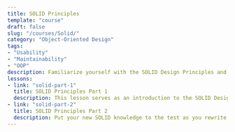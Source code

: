 ```yaml
---
title: SOLID Principles
template: "course"
draft: false
slug: "/courses/Solid/"
category: "Object-Oriented Design"
tags:
- "Usability"
- "Maintainability"
- "OOP"
description: Familiarize yourself with the SOLID Design Principles and put them into practice. In the first lesson, walk through a conversational multiple-choice "quiz" (great for absolute beginners), and in the second, rewrite principle-violating code in line with the principles. This course assumes you have basic familiarity with Java, though by no means an expert understanding.
lessons:
- link: "solid-part-1"
  title: SOLID Principles Part 1
  description: This lesson serves as an introduction to the SOLID Design Principles, going over when and how to implement them, in a multiple-choice quiz format. The tone is conversational- you will be guided towards why an answer is correct or incorrect as you select the different options.
- link: "solid-part-2"
  title: SOLID Principles Part 2
  description: Put your new SOLID knowledge to the test as you rewrite principle-violating code so it is in line with the principles.
---
```

